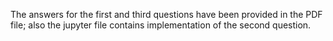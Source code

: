 The answers for the first and third questions have been provided in the PDF file; also the jupyter file contains implementation of the second question.
